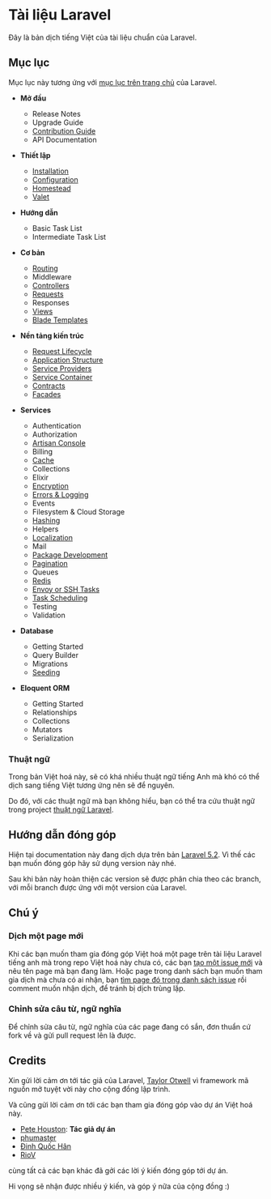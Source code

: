 # Tài liệu Laravel

Đây là bản dịch tiếng Việt của tài liệu chuẩn của Laravel.

## Mục lục

Mục lục này tương ứng với [mục lục trên trang chủ](https://laravel.com/docs) của Laravel.

* **Mở đầu**
    * Release Notes
    * Upgrade Guide
    * [Contribution Guide](contributions.md)
    * API Documentation

* **Thiết lập**
    * [Installation](installation.md)
    * [Configuration](configuration.md)
    * [Homestead](homestead.md)
    * [Valet](valet.md)

* **Hướng dẫn**
    * Basic Task List
    * Intermediate Task List

* **Cơ bản**
    * [Routing](routing.md)
    * Middleware
    * [Controllers](controllers.md)
    * [Requests](requests.md)
    * Responses
    * [Views](views.md)
    * [Blade Templates](blade.md)

* **Nền tảng kiến trúc**
    * [Request Lifecycle](lifecycle.md)
    * [Application Structure](structure.md)
    * [Service Providers](providers.md)
    * [Service Container](container.md)
    * [Contracts](contracts.md)
    * [Facades](facades.md)

* **Services**
    * Authentication
    * Authorization
    * [Artisan Console](artisan.md)
    * Billing
    * [Cache](cache.md)
    * Collections
    * Elixir
    * [Encryption](encryption.md)
    * [Errors & Logging](errors.md)
    * Events
    * Filesystem & Cloud Storage
    * [Hashing](hashing.md)
    * Helpers
    * [Localization](localization.md)
    * Mail
    * [Package Development](packages.md)
    * [Pagination](pagination.md)
    * Queues
    * [Redis](redis.md)
    * [Envoy or SSH Tasks](envoy.md)
    * [Task Scheduling](scheduling.md)
    * Testing
    * Validation

* **Database**
    * Getting Started
    * Query Builder
    * Migrations
    * [Seeding](seeding.md)

* **Eloquent ORM**
    * Getting Started
    * Relationships
    * Collections
    * Mutators
    * Serialization

### Thuật ngữ

Trong bản Việt hoá này, sẽ có khá nhiều thuật ngữ tiếng Anh mà khó có thể dịch sang tiếng Việt tương ứng nên sẽ để nguyên.

Do đó, với các thuật ngữ mà bạn không hiểu, bạn có thể tra cứu thuật ngữ trong project [thuật ngữ Laravel](https://github.com/petehouston/thuat-ngu-laravel).

## Hướng dẫn đóng góp

Hiện tại documentation này đang dịch dựa trên bản [Laravel 5.2](https://github.com/laravel/docs/tree/5.2). Vì thế các bạn muốn đóng góp hãy sử dụng version này nhé.

Sau khi bản này hoàn thiện các version sẽ được phân chia theo các branch, với mỗi branch được ứng với một version của Laravel.


## Chú ý

### Dịch một page mới

Khi các bạn muốn tham gia đóng góp Việt hoá một page trên tài liệu Laravel tiếng anh mà trong repo Việt hoá này chưa có, các bạn [tạo một issue mới](https://github.com/petehouston/laravel-docs-vn/issues) và nêu tên page mà bạn đang làm. Hoặc page trong danh sách bạn muốn tham gia dịch mà chưa có ai nhận, bạn [tìm page đó trong danh sách issue](https://github.com/petehouston/laravel-docs-vn/issues) rồi comment muốn nhận dịch, để tránh bị dịch trùng lặp.

### Chỉnh sửa câu từ, ngữ nghĩa

Để chỉnh sửa câu từ, ngữ nghĩa của các page đang có sắn, đơn thuẩn cứ fork về và gửi pull request lên là được.

## Credits

Xin gửi lời cảm ơn tới tác giả của Laravel, [Taylor Otwell](https://github.com/taylorotwell) vì framework mã nguồn mở tuyệt vời này cho cộng đồng lập trình.

Và cũng gửi lời cảm ơn tới các bạn tham gia đóng góp vào dự án Việt hoá này.

* [Pete Houston](https://github.com/petehouston): **Tác giả dự án**
* [phumaster](https://github.com/phumaster)
* [Đinh Quốc Hân](https://github.com/dinhquochan)
* [RioV](https://github.com/RioV)

cùng tất cả các bạn khác đã gởi các lời ý kiến đóng góp tới dự án.

Hi vọng sẽ nhận được nhiều ý kiến, và góp ý nữa của cộng đồng :)
